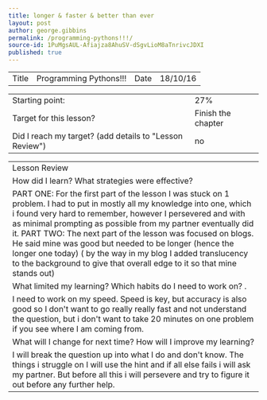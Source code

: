 ```yaml
---
title: longer & faster & better than ever
layout: post
author: george.gibbins
permalink: /programming-pythons!!!/
source-id: 1PuMgsAUL-Afiajza8AhuSV-dSgvLioM8aTnrivcJDXI
published: true
---
```

<table>
  <tr>
    <td>Title</td>
    <td>Programming Pythons!!!</td>
    <td>Date</td>
    <td>18/10/16</td>
  </tr>
</table>


<table>
  <tr>
    <td>Starting point:</td>
    <td>27%</td>
  </tr>
  <tr>
    <td>Target for this lesson?</td>
    <td>Finish the chapter</td>
  </tr>
  <tr>
    <td>Did I reach my target? 
(add details to "Lesson Review")</td>
    <td>no</td>
  </tr>
</table>


<table>
  <tr>
    <td>Lesson Review</td>
  </tr>
  <tr>
    <td>How did I learn? What strategies were effective? </td>
  </tr>
  <tr>
    <td>PART ONE:For the first part of the lesson I was stuck on 1 problem. I had to put in mostly all my knowledge into one, which i found very hard to remember, however I persevered and with as minimal prompting as possible from my partner eventually did it.
PART TWO:
The next part of the lesson was focused on blogs. He said mine was good but needed to be longer (hence the longer one today)
( by the way in my blog I added translucency to the background to give that overall edge to it so that mine stands out)</td>
  </tr>
  <tr>
    <td>What limited my learning? Which habits do I need to work on? .</td>
  </tr>
  <tr>
    <td>I need to work on my speed. Speed is key, but accuracy is also good so I don't want to go really really fast and not understand the question, but i don't want to take 20 minutes on one problem if you see where I am coming from.</td>
  </tr>
  <tr>
    <td>What will I change for next time? How will I improve my learning?</td>
  </tr>
  <tr>
    <td>I will break the question up into what I do and don't know. The things i struggle on I will use the hint and if all else fails i will ask my partner. But before all this i will persevere and try to figure it out before any further help.</td>
  </tr>
</table>


